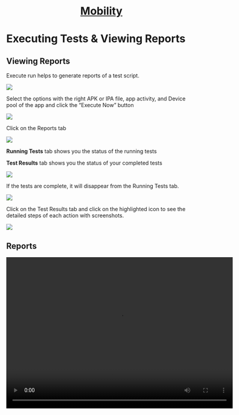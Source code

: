 <h1 style="text-align: center; text-decoration:underline; font-weight: bold;">Mobility</h1>

# Executing Tests & Viewing Reports

## Viewing Reports <!-- {docsify-ignore} --> 

Execute run helps to generate reports of a test script.

<img src="https://dmdug58z0ycm2.cloudfront.net/production/pub-site/images/_mobileimages/View_Report_1.png">

Select the options with the right APK or IPA file, app activity, and Device pool of the app and click the “Execute Now” button

<img src="https://dmdug58z0ycm2.cloudfront.net/production/pub-site/images/_mobileimages/View_Report_2.png">

Click on the Reports tab

<img src="https://dmdug58z0ycm2.cloudfront.net/production/pub-site/images/_mobileimages/View_Report_3.png">

**Running Tests** tab shows you the status of the running tests

**Test Results** tab shows you the status of your completed tests


<img src="https://dmdug58z0ycm2.cloudfront.net/production/pub-site/images/_mobileimages/View_Report_4.png">

If the tests are complete, it will disappear from the Running Tests tab. 

<img src="https://dmdug58z0ycm2.cloudfront.net/production/pub-site/images/_mobileimages/View_Report_5.png">

Click on the Test Results tab and click on the highlighted icon to see the detailed steps of each action with screenshots. 

<img src="https://dmdug58z0ycm2.cloudfront.net/production/pub-site/images/_mobileimages/View_Report_6.png">


## Reports ##

<video width="600px" height="400px" controls>
  <source src="https://dmdug58z0ycm2.cloudfront.net/production/pub-site/Mobile/Clip11-Reports.mp4" type="video/mp4">
</video>
